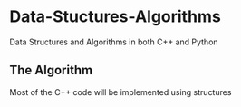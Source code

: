 # Data-Stuctures-Algorithms
Data Structures and Algorithms in both C++ and Python

## The Algorithm
Most of the C++ code will be implemented using structures